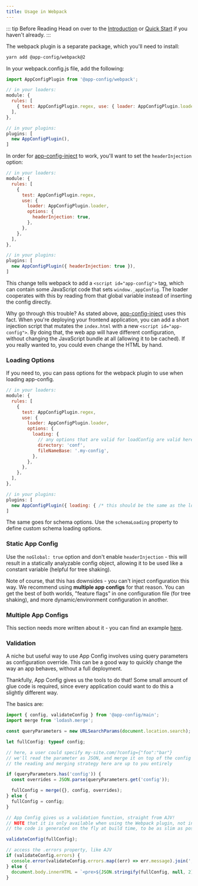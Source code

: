 ```yaml
---
title: Usage in Webpack
---
```


::: tip Before Reading
Head on over to the [Introduction](../intro/) or [Quick Start](../intro/quick-start) if you haven't already.
:::

The webpack plugin is a separate package, which you'll need to install:

```sh
yarn add @app-config/webpack@2
```

In your webpack.config.js file, add the following:

```javascript
import AppConfigPlugin from '@app-config/webpack';

// in your loaders:
module: {
  rules: [
    { test: AppConfigPlugin.regex, use: { loader: AppConfigPlugin.loader } },
  ],
},

// in your plugins:
plugins: [
  new AppConfigPlugin(),
]

```

In order for [app-config-inject](./inject.md) to work, you'll want to set the `headerInjection` option:

```javascript
// in your loaders:
module: {
  rules: [
    {
      test: AppConfigPlugin.regex,
      use: {
        loader: AppConfigPlugin.loader,
        options: {
          headerInjection: true,
        },
      },
    },
  ],
},

// in your plugins:
plugins: [
  new AppConfigPlugin({ headerInjection: true }),
]
```

This change tells webpack to add a `<script id="app-config">` tag, which can contain
some JavaScript code that sets `window._appConfig`. The loader cooperates with this
by reading from that global variable instead of inserting the config directly.

Why go through this trouble? As stated above, [app-config-inject](./inject.md)
uses this fact. When you're deploying your frontend application, you can add a
short injection script that mutates the `index.html` with a new `<script id="app-config">`.
By doing that, the web app will have different configuration, without changing
the JavaScript bundle at all (allowing it to be cached). If you really wanted to,
you could even change the HTML by hand.

### Loading Options

If you need to, you can pass options for the webpack plugin to use when loading app-config.

```javascript
// in your loaders:
module: {
  rules: [
    {
      test: AppConfigPlugin.regex,
      use: {
        loader: AppConfigPlugin.loader,
        options: {
          loading: {
            // any options that are valid for loadConfig are valid here
            directory: 'conf',
            fileNameBase: '.my-config',
          },
        },
      },
    },
  ],
},

// in your plugins:
plugins: [
  new AppConfigPlugin({ loading: { /* this should be the same as the loader */ } }),
]
```

The same goes for schema options. Use the `schemaLoading` property to define custom schema loading options.

### Static App Config

Use the `noGlobal: true` option and don't enable `headerInjection` - this will result in a statically
analyzable config object, allowing it to be used like a constant variable (helpful for tree shaking).

Note of course, that this has downsides - you can't inject configuration this way. We recommend using
**multiple app configs** for that reason. You can get the best of both worlds, "feature flags" in one
configuration file (for tree shaking), and more dynamic/environment configuration in another.

### Multiple App Configs

This section needs more written about it - you can find an example [here](https://github.com/launchcodedev/app-config/tree/master/tests/webpack-projects/two-app-config-sources).

### Validation

A niche but useful way to use App Config involves using query parameters as configuration override.
This can be a good way to quickly change the way an app behaves, without a full deployment.

Thankfully, App Config gives us the tools to do that! Some small amount of glue code is required,
since every application could want to do this a slightly different way.

The basics are:

```typescript
import { config, validateConfig } from '@app-config/main';
import merge from 'lodash.merge';

const queryParameters = new URLSearchParams(document.location.search);

let fullConfig: typeof config;

// here, a user could specify my-site.com/?config={"foo":"bar"}
// we'll read the parameter as JSON, and merge it on top of the config
// the reading and merging strategy here are up to you entirely

if (queryParameters.has('config')) {
  const overrides = JSON.parse(queryParameters.get('config'));

  fullConfig = merge({}, config, overrides);
} else {
  fullConfig = config;
}

// App Config gives us a validation function, straight from AJV!
// NOTE that it is only available when using the Webpack plugin, not in Node.js
// the code is generated on the fly at build time, to be as slim as possible

validateConfig(fullConfig);

// access the .errors property, like AJV
if (validateConfig.errors) {
  console.error(validateConfig.errors.map((err) => err.message).join(', '));
} else {
  document.body.innerHTML = `<pre>${JSON.stringify(fullConfig, null, 2)}</pre>`;
}
```
